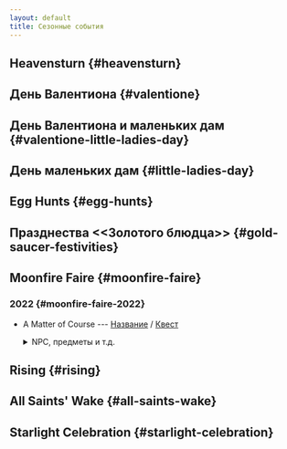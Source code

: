 ```yaml
---
layout: default
title: Сезонные события
---
```


## Heavensturn {#heavensturn}

## День Валентиона {#valentione}

## День Валентиона и маленьких дам {#valentione-little-ladies-day}

## День маленьких дам {#little-ladies-day}

## Egg Hunts {#egg-hunts}

## Празднества <<Золотого блюдца>> {#gold-saucer-festivities}

## Moonfire Faire {#moonfire-faire}

### 2022 {#moonfire-faire-2022}

* A Matter of Course --- [Название](https://host6450.hnt.ru/translate/ffxiv-translation/completejournal/ru/?checksum=4fbecfc30c09684f) / [Квест](https://host6450.hnt.ru/projects/ffxiv-translation/quest-045-fessum801_04540/)
  <details>
    <summary>NPC, предметы и т.д.
    </summary>

    NPC: [Mayaru Moyaru](https://host6450.hnt.ru/translate/ffxiv-translation/enpcresident/ru/?checksum=a3104b9ec6f24740), [Haermaga](https://host6450.hnt.ru/translate/ffxiv-translation/enpcresident/ru/?checksum=ef8ac55ff8625531), [R'fhul Tia](https://host6450.hnt.ru/translate/ffxiv-translation/enpcresident/ru/?checksum=583c2b8dc74de6b6), [R'majha](https://host6450.hnt.ru/translate/ffxiv-translation/enpcresident/ru/?checksum=37f1c652cdcf3514), [eager apprentice](https://host6450.hnt.ru/translate/ffxiv-translation/enpcresident/ru/?checksum=cc292969bb9d7fb4), [austere apprentice](https://host6450.hnt.ru/translate/ffxiv-translation/enpcresident/ru/?checksum=b8e6dc221c276dcb), [R'majha](https://host6450.hnt.ru/translate/ffxiv-translation/enpcresident/ru/?checksum=953e521eedca5b71), [eager apprentice](https://host6450.hnt.ru/translate/ffxiv-translation/enpcresident/ru/?checksum=e82c7e28ddc8e164), [austere apprentice](https://host6450.hnt.ru/translate/ffxiv-translation/enpcresident/ru/?checksum=d2a8b6b9b1baaf01), [R'fhul Tia](https://host6450.hnt.ru/translate/ffxiv-translation/enpcresident/ru/?checksum=d96a5018c0cce5b8), [R'majha](https://host6450.hnt.ru/translate/ffxiv-translation/enpcresident/ru/?checksum=e10eedf4fc4385ac), [eager apprentice](https://host6450.hnt.ru/translate/ffxiv-translation/enpcresident/ru/?checksum=29aff2368b7f9109), [austere apprentice](https://host6450.hnt.ru/translate/ffxiv-translation/enpcresident/ru/?checksum=85c7bbc06e4dabae), [Beaudefoin](https://host6450.hnt.ru/translate/ffxiv-translation/enpcresident/ru/?checksum=28e2b5fd73bf859f)\
    Надписи на земле: [Цель](https://host6450.hnt.ru/translate/ffxiv-translation/eobjname/ru/?checksum=6280ebba07fd9db6)
  </details>

## Rising {#rising}

## All Saints' Wake {#all-saints-wake}

## Starlight Celebration {#starlight-celebration}
